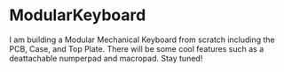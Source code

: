 # ModularKeyboard
 I am building a Modular Mechanical Keyboard from scratch including the PCB, Case, and Top Plate. There will be some cool features such as a deattachable numperpad and macropad. Stay tuned!
